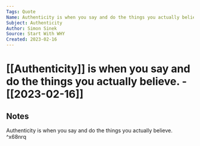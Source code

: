 ```yaml
---
Tags: Quote
Name: Authenticity is when you say and do the things you actually believe.
Subject: Authenticity
Author: Simon Sinek
Source: Start With WHY
Created: 2023-02-16
---
```

# [[Authenticity]] is when you say and do the things you actually believe. - [[2023-02-16]]
## Notes

 Authenticity is when you say and do the things you actually believe. ^x68nrq